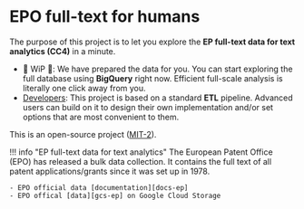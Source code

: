 [docs-ep]:https://www.epo.org/searching-for-patents/data/bulk-data-sets/text-analytics.html#tab-2
[gcs-ep]:https://console.cloud.google.com/storage/browser/epo-patentinformation

# EPO full-text for humans


The purpose of this project is to let you explore the **EP full-text data for text analytics (CC4)** in a minute.

- 🚧 WiP 🚧: We have prepared the data for you. You can start exploring the full database using **BigQuery** right now. Efficient full-scale analysis is literally one click away from you.
- [Developers](set-up.md): This project is based on a standard **ETL** pipeline. Advanced users can build on it to design their own implementation and/or set options that are most convenient to them.

This is an open-source project ([MIT-2](./license.md)).


!!! info "EP full-text data for text analytics"
    The European Patent Office (EPO) has released a bulk data collection. It contains the full text of all
    patent applications/grants since it was set up in 1978.

    - EPO official data [documentation][docs-ep]
    - EPO offical [data][gcs-ep] on Google Cloud Storage
